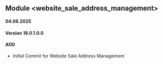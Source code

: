 ## Module <website_sale_address_management>

#### 04.06.2025
#### Version 18.0.1.0.0
#### ADD
 - Initial Commit for  Website Sale Address Management
